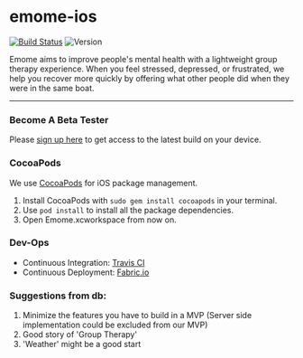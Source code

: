 # emome-ios
[![Build Status](https://travis-ci.org/emome/emome-ios.svg?branch=master)](https://travis-ci.org/emome/emome-ios)
![Version](https://badge.fury.io/gh/emome%2Femome-ios.svg)

Emome aims to improve people's mental health with a lightweight group therapy experience. When you feel stressed, depressed, or frustrated, we help you recover more quickly by offering what other people did when they were in the same boat.

---


### Become A Beta Tester
Please [sign up here](https://betas.to/a5Gzqtiv) to get access to the latest build on your device.

### CocoaPods
We use [CocoaPods](https://cocoapods.org/) for iOS package management.

1. Install CocoaPods with `sudo gem install cocoapods` in your terminal.
2. Use `pod install` to install all the package dependencies.
3. Open Emome.xcworkspace from now on.

### Dev-Ops
- Continuous Integration: [Travis CI](http://travis-ci.org/emome/emome-ios)
- Continuous Deployment: [Fabric.io](https://fabric.io)

### Suggestions from db:

1. Minimize the features you have to build in a MVP (Server side implementation could be excluded from our MVP)
2. Good story of 'Group Therapy'
3. 'Weather' might be a good start 
